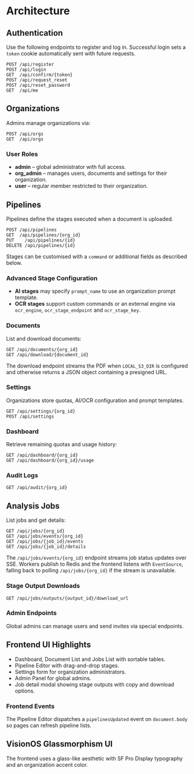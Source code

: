 # Architecture

## Authentication
Use the following endpoints to register and log in. Successful login sets a `token` cookie automatically sent with future requests.
```text
POST /api/register
POST /api/login
GET  /api/confirm/{token}
POST /api/request_reset
POST /api/reset_password
GET  /api/me
```

## Organizations
Admins manage organizations via:
```text
POST /api/orgs
GET  /api/orgs
```

### User Roles
- **admin** – global administrator with full access.
- **org_admin** – manages users, documents and settings for their organization.
- **user** – regular member restricted to their organization.

## Pipelines
Pipelines define the stages executed when a document is uploaded.
```text
POST /api/pipelines
GET  /api/pipelines/{org_id}
PUT    /api/pipelines/{id}
DELETE /api/pipelines/{id}
```
Stages can be customised with a `command` or additional fields as described below.

### Advanced Stage Configuration
- **AI stages** may specify `prompt_name` to use an organization prompt template.
- **OCR stages** support custom commands or an external engine via `ocr_engine`, `ocr_stage_endpoint` and `ocr_stage_key`.

### Documents
List and download documents:
```text
GET /api/documents/{org_id}
GET /api/download/{document_id}
```
The download endpoint streams the PDF when `LOCAL_S3_DIR` is configured and
otherwise returns a JSON object containing a presigned URL.

### Settings
Organizations store quotas, AI/OCR configuration and prompt templates.
```text
GET /api/settings/{org_id}
POST /api/settings
```

### Dashboard
Retrieve remaining quotas and usage history:
```text
GET /api/dashboard/{org_id}
GET /api/dashboard/{org_id}/usage
```

### Audit Logs
```text
GET /api/audit/{org_id}
```

## Analysis Jobs
List jobs and get details:
```text
GET /api/jobs/{org_id}
GET /api/jobs/events/{org_id}
GET /api/jobs/{job_id}/events
GET /api/jobs/{job_id}/details
```
The `/api/jobs/events/{org_id}` endpoint streams job status updates over SSE.
Workers publish to Redis and the frontend listens with `EventSource`,
falling back to polling `/api/jobs/{org_id}` if the stream is unavailable.

### Stage Output Downloads
```text
GET /api/jobs/outputs/{output_id}/download_url
```

### Admin Endpoints
Global admins can manage users and send invites via special endpoints.

## Frontend UI Highlights
- Dashboard, Document List and Jobs List with sortable tables.
- Pipeline Editor with drag-and-drop stages.
- Settings form for organization administrators.
- Admin Panel for global admins.
- Job detail modal showing stage outputs with copy and download options.

### Frontend Events
The Pipeline Editor dispatches a `pipelinesUpdated` event on `document.body` so pages can refresh pipeline lists.

## VisionOS Glassmorphism UI
The frontend uses a glass-like aesthetic with SF Pro Display typography and an organization accent color.
